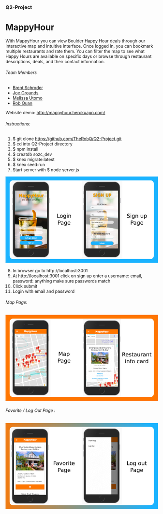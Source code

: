 ### Q2-Project

# MappyHour

With MappyHour you can view Boulder Happy Hour deals through our interactive map and intuitive interface. Once logged in, you can bookmark multiple restaurants and rate them. You can filter the map to see what Happy Hours are available on specific days or browse through restaurant descriptions, deals, and their contact information.

###### Team Members
- [Brent Schroder](https://github.com/Brumpo)
- [Joe Grounds](https://github.com/jdg2384)
- [Melissa Utomo](https://github.com/mafutomo)
- [Rob Quan](https://github.com/TheRobQ)

Website demo: http://mappyhour.herokuapp.com/

###### Instructions:
1)  $ git clone  https://github.com/TheRobQ/Q2-Project.git
2)  $ cd into Q2-Project directory
3)  $ npm install
4)  $ creatdb sozc_dev
5)  $ knex migrate:latest
6)  $ knex seed:run
7)  Start server with $ node server.js

![Alt text](/README_images/signup.png?raw=true)

8)  In browser go to http://localhost:3001
9) At  http://localhost:3001 click on sign up enter a username: email, password: anything make sure passwords match
10) Click submit
11) Login with email and password

###### Map Page:
![Alt text](/README_images/map.png?raw=true)

###### Favorite / Log Out Page :
![Alt text](/README_images/logout.png?raw=true)
